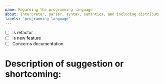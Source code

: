 ```yaml
---
name: Regarding the programming language
about: Interpreter, parser, syntax, semantics, and including distributions
labels: 'programming language'
---
```

- [ ] Is refactor
- [ ] Is new feature
- [ ] Concerns documentation

# Description of suggestion or shortcoming:



